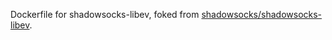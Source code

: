 Dockerfile for shadowsocks-libev, foked from [shadowsocks/shadowsocks-libev](https://github.com/shadowsocks/shadowsocks-libev).
